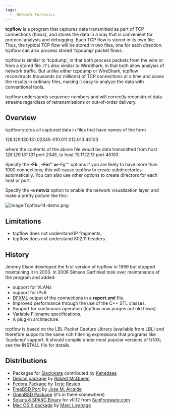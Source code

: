 ```yaml
---
tags:
  -  Network Forensics
---
```

**tcpflow** is a program that captures data transmitted as part of TCP
connections (flows), and stores the data in a way that is convenient for
protocol analysis and debugging. Each TCP flow is stored in its own
file. Thus, the typical TCP flow will be stored in two files, one for
each direction. tcpflow can also process stored ‘tcpdump’ packet flows.

tcpflow is similar to ‘tcpdump’, in that both process packets from the
wire or from a stored file. It's also similar to WireShark, in that both
allow analysis of network traffic. But unlike either tcpdump or
WireShark, tcpflow reconstructs thousands (or millions) of TCP
connections at a time and saves the results in ordinary files, making it
easy to analyze the data with conventional tools.

tcpflow understands sequence numbers and will correctly reconstruct data
streams regardless of retransmissions or out-of-order delivery.

## Overview

tcpflow stores all captured data in files that have names of the form


128.129.130.131.02345-010.011.012.013.45103

where the contents of the above file would be data transmitted from host
*128.129.131.131* port *2345*, to host *10.11.12.13* port *45103*.

Specify the **-Fk** , **-Fm'' or**-Fg''' options if you are likely to
have more than 1000 connections; this will cause tcpflow to create
subdirectories automatically. You can also use other options to create
directors for each host or port.

Specify the **-e netviz** option to enable the network visualization
layer, and make a pretty picture like this:

![Image:Tcpflow14-demo.png](Tcpflow14-demo.png "Image:Tcpflow14-demo.png")

## Limitations

- tcpflow does not understand IP fragments;
- tcpflow does not understand 802.11 headers.

## History

Jeremy Elson developed the first version of tcpflow in 1999 but stopped
maintaining it in 2003. In 2006 Simson Garfinkel took over maintenance
of the program and added:

- support for VLANs
- support for IPv6
- [DFXML](dfxml.md) output of the connections in a
  **report.xml** file.
- Improved performance through the use of the C++ STL classes.
- Support for continuous operation (tcpflow now purges out old flows).
- Variable Filename specifications.
- A plug-in architecture.

tcpflow is based on the LBL Packet Capture Library (available from LBL)
and therefore supports the same rich filtering expressions that programs
like ‘tcpdump’ support. It should compile under most popular versions of
UNIX; see the INSTALL file for details.

## Distributions

- Packages for
  [Slackware](http://kaneda.bohater.net/slackware/packages/) contributed
  by [Kanedaaa](http://kaneda.bohater.net)
- [Debian package](http://packages.debian.org/testing/tcpflow) by
  [Robert McQueen](robert_mcqueen.md)
- [Fedora
  Package](https://admin.fedoraproject.org/pkgdb/acls/name/tcpflow) by
  [Terje Røsten](http://koji.fedoraproject.org/koji/userinfo?userID=278)
- [FreeBSD
  Port](ftp://ftp5.freebsd.org/pub/FreeBSD/branches/-current/ports/net/tcpflow)
  by [Jose M. Alcaide](jose_m._alcaide.md)
- [OpenBSD Package](http://www.openbsd.org/ports.html) (it’s in there
  somewhere)
- [Solaris 8 SPARC
  Binary](ftp://ftp.sunfreeware.com/pub/freeware/sparc/8/tcpflow-0.12-sol8-sparc-local.gz)
  for v0.12 from [SunFreeware.com](http://www.sunfreeware.com)
- [Mac OS X package](http://www.entropy.ch/software/macosx/#tcpflow) by
  [Marc Liyanage](marc_liyanage.md)

